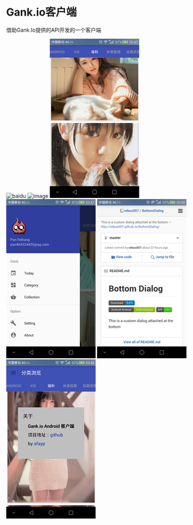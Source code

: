 # Gank.io客户端
借助Gank.Io提供的API开发的一个客户端

![baidu](http://www.baidu.com/img/bdlogo.gif)
![image](https://github.com/afayp/Gank/s1.png)
![](https://github.com/afayp/Gank/raw/master/screenshorts/s2.png)
![](https://github.com/afayp/Gank/raw/master/screenshorts/s3.png)
![](https://github.com/afayp/Gank/raw/master/screenshorts/s4.png)
![](https://github.com/afayp/Gank/raw/master/screenshorts/s5.png)
